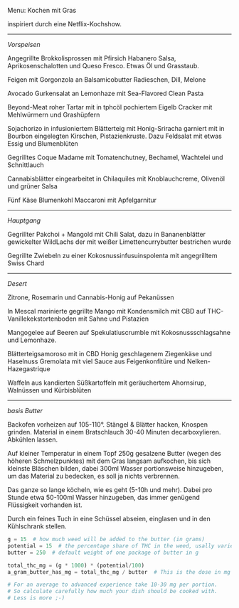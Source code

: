 Menu: Kochen mit Gras

inspiriert durch eine Netflix-Kochshow.

---
*Vorspeisen*

Angegrillte Brokkolisprossen mit Pfirsich Habanero Salsa, Aprikosenschalotten und Queso Fresco. Etwas Öl und Grasstaub.

Feigen mit Gorgonzola an Balsamicobutter
Radieschen, Dill, Melone

Avocado Gurkensalat an Lemonhaze mit Sea-Flavored Clean Pasta

Beyond-Meat roher Tartar mit in tphcöl pochiertem Eigelb
Cracker mit Mehlwürmern und Grashüpfern

Sojachorizo in infusioniertem Blätterteig mit Honig-Sriracha garniert mit in Bourbon eingelegten Kirschen, Pistazienkruste. Dazu Feldsalat mit etwas Essig und Blumenblüten

Gegrilltes Coque Madame mit Tomatenchutney, Bechamel, Wachtelei und Schnittlauch

Cannabisblätter eingearbeitet in Chilaquiles mit Knoblauchcreme, Olivenöl und grüner Salsa

Fünf Käse Blumenkohl Maccaroni mit Apfelgarnitur

---
*Hauptgang*

Gegrillter Pakchoi + Mangold mit Chili Salat, dazu
 in Bananenblätter gewickelter WildLachs der mit weißer Limettencurrybutter bestrichen wurde

Gegrillte Zwiebeln zu einer Kokosnussinfusuinspolenta mit angegrilltem Swiss Chard

---
*Desert*

Zitrone, Rosemarin und Cannabis-Honig auf Pekanüssen

In Mescal marinierte gegrillte Mango mit Kondensmilch mit CBD auf THC-Vanillekekstortenboden mit Sahne und Pistazien

Mangogelee auf Beeren auf Spekulatiuscrumble mit Kokosnussschlagsahne und Lemonhaze.

Blätterteigsamoroso mit in CBD Honig geschlagenem Ziegenkäse und Haselnuss Gremolata mit viel Sauce aus Feigenkonfitüre und Nelken-Hazegastrique

Waffeln aus kandierten Süßkartoffeln mit geräuchertem Ahornsirup, Walnüssen und Kürbisblüten

---
*basis Butter*

Backofen vorheizen auf 105-110°.
Stängel & Blätter hacken, Knospen grinden.
Material in einem Bratschlauch 30-40 Minuten decarboxylieren.
Abkühlen lassen.

Auf kleiner Temperatur in einem Topf 250g gesalzene Butter (wegen des höheren Schmelzpunktes) mit dem Gras langsam aufkochen, bis sich kleinste Bläschen bilden, dabei 300ml Wasser portionsweise hinzugeben, um das Material zu bedecken, es soll ja nichts verbrennen.

Das ganze so lange köcheln, wie es geht (5-10h und mehr).
Dabei pro Stunde etwa 50-100ml Wasser hinzugeben, das immer genügend Flüssigkeit vorhanden ist.

Durch ein feines Tuch in eine Schüssel abseien, einglasen und in den Kühlschrank stellen.

```python
g = 15  # how much weed will be added to the butter (in grams)
potential = 15  # the percentage share of THC in the weed, usally varies
butter = 250  # default weight of one package of butter in g

total_thc_mg = (g * 1000) * (potential/100)
a_gram_butter_has_mg = total_thc_mg / butter  # This is the dose in mg per gram butter.

# For an average to advanced experience take 10-30 mg per portion.
# So calculate carefully how much your dish should be cooked with.
# Less is more ;-)
```
